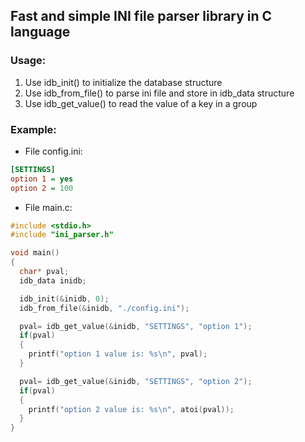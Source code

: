 ## Fast and simple INI file parser library in C language

### Usage:
1. Use idb_init() to initialize the database structure
2. Use idb_from_file() to parse ini file and store in idb_data structure
3. Use idb_get_value() to read the value of a key in a group

### Example:
- File config.ini:
```ini
[SETTINGS]
option 1 = yes
option 2 = 100
```

- File main.c:
```c
#include <stdio.h>
#include "ini_parser.h"

void main()
{
  char* pval;
  idb_data inidb;

  idb_init(&inidb, 0);
  idb_from_file(&inidb, "./config.ini");

  pval= idb_get_value(&inidb, "SETTINGS", "option 1");
  if(pval)
  {
    printf("option 1 value is: %s\n", pval);
  }

  pval= idb_get_value(&inidb, "SETTINGS", "option 2");
  if(pval)
  {
    printf("option 2 value is: %s\n", atoi(pval));
  }
}
```
